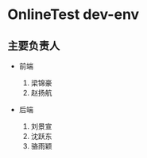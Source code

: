 # OnlineTest dev-env

## 主要负责人

  - 前端
    1. 梁锦豪
    2. 赵扬航
    
  - 后端
    1. 刘景宣
    2. 沈跃东
    3. 骆雨颖

